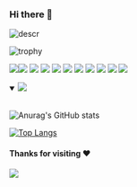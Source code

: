 ### Hi there 👋

![descr](https://wallpapercave.com/wp/wp4923991.png)

![trophy](https://github-profile-trophy.vercel.app/?username=andres0818)



<img src = "https://img.shields.io/badge/-HTML5-E34F26?style=flat&logo=html5&logoColor=white"><img src = "https://img.shields.io/badge/-CSS3-1572B6?style=flat&logo=css3&logoColor=white">
<img src = "https://img.shields.io/badge/-php-563D7C?style=flat&logo=php&logoColor=white%22">
<img src="https://img.shields.io/badge/-Bootstrap-563D7C?style=flat&logo=bootstrap&logoColor=white">
<img src="https://img.shields.io/badge/-JavaScript-eed718?style=flat&logo=javascript&logoColor=ffffff">
<img src="https://img.shields.io/badge/-React-000000?style=flat&logo=react&logoColor=00c8ff">
<img src="https://img.shields.io/badge/-Node.js-3C873A?style=flat&logo=Node.js&logoColor=white">
<img src="https://img.shields.io/badge/-Firebase-FFA611?style=flat&logo=firebase&logoColor=FFFFFF">
<img src="http://img.shields.io/badge/-Git-F1502F?style=flat&logo=git&logoColor=FFFFFF">
<img src="http://img.shields.io/badge/-Github-000000?style=flat&logo=github&logoColor=FFFFFF">
<img src="http://img.shields.io/badge/-VS%20Code-007ACC?style=flat&logo=visual%20studio%20code&logoColor=white">
 
<details open>
 <summary><img src="https://readme-typing-svg.herokuapp.com?font=Open+Sans&color=aquamarine&width=500&lines=This+is+my+GitHub+stats"> </summary>  
<br>
<p align = "center">

 ![Anurag's GitHub stats](https://github-readme-stats.vercel.app/api?username=andres0818&show_icons=true&theme=radical)

[![Top Langs](https://github-readme-stats.vercel.app/api/top-langs/?username=anuraghazra&layout=compact)](https://github.com/anuraghazra/github-readme-stats)
</p>
</details>

#### Thanks for visiting :heart:

![](https://komarev.com/ghpvc/?username=andres0818&label=Visitors+Count&color=brightgreen)


<!--
**andres0818/andres0818** is a ✨ _special_ ✨ repository because its `README.md` (this file) appears on your GitHub profile.

Here are some ideas to get you started:

- 🔭 I’m currently working on ...
- 🌱 I’m currently learning ...
- 👯 I’m looking to collaborate on ...
- 🤔 I’m looking for help with ...
- 💬 Ask me about ...
- 📫 How to reach me: ...
- 😄 Pronouns: ...
- ⚡ Fun fact: ...
-->


